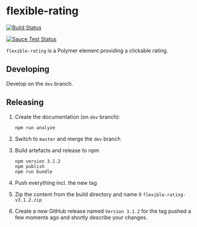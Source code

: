# flexible-rating
[![Build Status](https://travis-ci.org/mammooc/flexible-rating.svg?branch=master)](https://travis-ci.org/mammooc/flexible-rating)

[![Sauce Test Status](https://saucelabs.com/browser-matrix/mammooc-rating.svg)](https://saucelabs.com/u/mammooc-rating)

`flexible-rating` is a Polymer element providing a clickable rating.

## Developing

Develop on the `dev` branch.

## Releasing

1. Create the documentation (on `dev` branch):
   ```
   npm run analyze
   ```

2. Switch to `master` and merge the `dev` branch

3. Build artefacts and release to npm

   ```
   npm version 3.1.2
   npm publish
   npm run bundle
   ```

4. Push everything incl. the new tag

5. Zip the content from the build directory and name it `flexible-rating-v3.1.2.zip`

6. Create a new GitHub release named `Version 3.1.2` for the tag pushed a few moments ago and shortly describe your changes.

